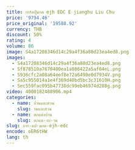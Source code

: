 ```yaml
---
title: การ์ดปุ่มกด ejh EDC E jianghu Liu Chu
price: '9794.46'
price_original: '19588.92'
currency: THB
discount: 50%
rating: 4
volume: 86
image: S4a17208346d14c29a4f36a80d23ea4ed8.png
images:
  - S4a17208346d14c29a4f36a80d23ea4ed8.png
  - Sf878510a7670400ea1a086422a5af04eL.png
  - S936cfc2a08a64eef8e72a6498e0d7934V.png
  - Sa5c955014a1e4f369d40bd5bc3c31610H.png
  - Sec559fac095b47738dc99eb46974d288g.png
video: 4000182488906.mp4
categories:
  - name: บ้านและสวน
    slug: านและสวน
  - name: ตกแต่งบ้าน
    slug: ตกแต-งบ-าน
slug: การ-ดป-มกด-ejh-edc
encode: oER6tHW
lang: th
---
```

  